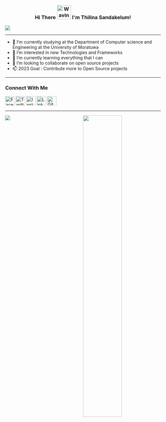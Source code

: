 <h3 align="center">
    Hi There
    <img src="https://raw.githubusercontent.com/nixin72/nixin72/master/wave.gif" 
         alt="Waving hand animated gif"
         height="45"
         width="45" />
    I'm Thilina Sandakelum!
</h3>

![](https://komarev.com/ghpvc/?username=thilinawaks1999&color=green&style=flat-square)

---

- 🎒 I’m currently studying at the Department of Computer science and Engineering at the University of Moratuwa
- 📡 I’m interested in new Technologies and Frameworks
- 🌱 I’m currently learning everything that I can
- 💞️ I’m looking to collaborate on open source projects
- 📫 2023 Goal : Contribute more to Open Source projects

---

### Connect With Me

<a href="https://www.facebook.com/thilina.sadakelum.52?mibextid=LQQJ4d" target="_blank"><img src="https://raw.githubusercontent.com/nakulbhati/nakulbhati/master/contain/fb.png" alt="Facebook" width="30"></a>
<a href="https://twitter.com/Thilina_S_WAK" target="_blank"><img src="https://raw.githubusercontent.com/nakulbhati/nakulbhati/master/contain/tw.png" alt="Twitter" width="30"></a>
<a href="https://www.instagram.com/thilina_s_wanniarachchi/" target="_blank"><img src="https://raw.githubusercontent.com/nakulbhati/nakulbhati/master/contain/ig.png" alt="Instagram" width="30"></a>
<a href="https://www.linkedin.com/in/thilina-s-wanniarachchi-50441b21a/" target="_blank"><img src="https://raw.githubusercontent.com/nakulbhati/nakulbhati/master/contain/in.png" alt="LinkedIn" width="30"></a>
<a href="https://github.com/thilinawaks1999/thilinawaks1999" target="_blank"><img src="https://raw.githubusercontent.com/nakulbhati/nakulbhati/master/contain/git.png" alt="GitHub" width="30"></a>

---

<p align="left"><img width="50%" src="https://github-readme-stats.vercel.app/api?username=thilinawaks1999&show_icons=true&theme=monokai&count_private=true" <p align="right"><img src="https://github-readme-stats.vercel.app/api/top-langs/?username=thilinawaks1999&theme=merko&layout=compact&hide_langs_below=1" /></p>

